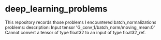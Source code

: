 # deep_learning_problems
This repository records those problems I encountered
batch_normalizations problems:
description: Input tensor 'G_conv_1/batch_norm/moving_mean:0' Cannot convert a tensor of type float32 to an input of type   float32_ref.

